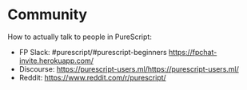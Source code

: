 # Community

How to actually talk to people in PureScript:

* FP Slack: #purescript/#purescript-beginners https://fpchat-invite.herokuapp.com/
* Discourse: https://purescript-users.ml/https://purescript-users.ml/
* Reddit: https://www.reddit.com/r/purescript/
